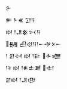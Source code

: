 <div class='block'>
<div class='line'>𒉿</div>
<div class='line'>𒊓 𒈨𒌍 𒋛𒀀</div>
<div class='line'>𒊭 𒁹𒂗𒆜𒆳𒌋𒀀</div>
<div class='line'>𒉆 𒌷𒋼𒀀𒁹𒀸𒋩𒉽𒀸</div>
<div class='line'>𒁹 𒇻𒀴 𒊭 𒁹𒄿 𒅆𒁾</div>
<div class='line'>𒁹𒂟 𒊭 𒁹𒀭𒉺𒋢 𒊕</div>
<div class='line'>𒇻𒊭 𒁹𒂗𒂦</div>
</div>